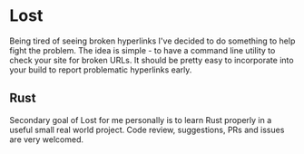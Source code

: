 # Lost

Being tired of seeing broken hyperlinks I've decided to do something to help fight the problem. The idea is simple - to have a command line utility to check your site for broken URLs. It should be pretty easy to incorporate into your build to report problematic hyperlinks early.

## Rust

Secondary goal of Lost for me personally is to learn Rust properly in a useful small real world project. Code review, suggestions, PRs and issues are very welcomed.
